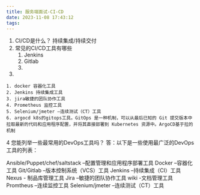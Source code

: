 ```yaml
---
title: 服务端面试-CI-CD
date: 2023-11-08 17:43:12
tags:
---
```


1. CI/CD是什么？
持续集成/持续交付
2. 常见的CI/CD工具有哪些
    1. Jenkins
    2. Gitlab
    3. 
3. 
    
    1. docker 容器化工具
    2. Jenkins 持续集成工具
    3. jira敏捷的团队协作工具
    4. Prometheus 监控工具
    5. Selenium/jmeter –连续测试（CT）工具
    6. argocd k8s的gitops工具。GitOps 是一种机制，可以从最后已知的 Git 提交版本中拉取最新的代码和应用程序配置，并将其直接部署到 Kubernetes 资源中。ArgoCD基于拉的机制



4 您能列举一些最常用的DevOps工具吗？
答：以下是一些使用最广泛的DevOps工具的列表：

Ansible/Puppet/chef/saltstack –配置管理和应用程序部署工具
Docker –容器化工具
Git/Gitlab –版本控制系统（VCS）工具
Jenkins –持续集成（CI）工具
Nexus - 制品库管理工具
Jira –敏捷的团队协作工具
wiki -文档管理工具
Promtheus –连续监控工具
Selenium/jmeter –连续测试（CT）工具